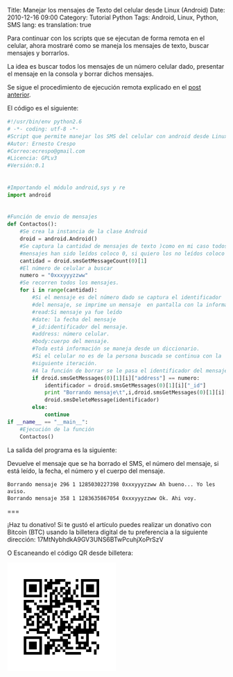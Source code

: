 Title: Manejar los mensajes de Texto del celular desde Linux (Android)
Date: 2010-12-16 09:00
Category: Tutorial Python
Tags: Android, Linux, Python, SMS
lang: es
translation: true


Para continuar con los scripts que se ejecutan de forma remota en el celular, ahora mostraré como se maneja los mensajes de texto, buscar mensajes y borrarlos.

La idea es buscar todos los mensajes de un número celular dado, presentar el mensaje en la consola y borrar dichos mensajes.

Se sigue el procedimiento de ejecución remota explicado en el [post anterior](https://www.seraph.to/ejecucion-remota-de-scripts-python-desde-linux-a-un-celular-con-android-version-conectado-el-celular-por-usb.html#ejecucion-remota-de-scripts-python-desde-linux-a-un-celular-con-android-version-conectado-el-celular-por-usb).



El código es el siguiente:

```python
#!/usr/bin/env python2.6
# -*- coding: utf-8 -*-
#Script que permite manejar los SMS del celular con android desde Linux.
#Autor: Ernesto Crespo
#Correo:ecrespo@gmail.com
#Licencia: GPLv3
#Versión:0.1


#Importando el módulo android,sys y re
import android


#Función de envio de mensajes
def Contactos():
    #Se crea la instancia de la clase Android
    droid = android.Android()
    #Se captura la cantidad de mensajes de texto )como en mi caso todos los 
    #mensajes han sido leídos coloco 0, si quiero los no leídos coloco 1.
    cantidad = droid.smsGetMessageCount(0)[1]
    #El número de celular a buscar
    numero = "0xxxyyyzzww"
    #Se recorren todos los mensajes.
    for i in range(cantidad):
        #Si el mensaje es del número dado se captura el identificador
        #del mensaje, se imprime un mensaje  en pantalla con la información:
        #read:Si mensaje ya fue leído
        #date: la fecha del mensaje
        #_id:identificador del mensaje.
        #address: número celular.
        #body:cuerpo del mensaje.
        #Toda está información se maneja desde un diccionario.
        #Si el celular no es de la persona buscada se continua con la 
        #siguiente iteración. 
        #A la función de borrar se le pasa el identificador del mensaje
        if droid.smsGetMessages(0)[1][i]["address"] == numero:
            identificador = droid.smsGetMessages(0)[1][i]["_id"]
            print "Borrando mensaje\t",i,droid.smsGetMessages(0)[1][i]["read"],droid.smsGetMessages(0)[1][i]["date"],droid.smsGetMessages(0)[1][i]["address"],droid.smsGetMessages(0)[1][i]["body"]
            droid.smsDeleteMessage(identificador)
        else:
            continue
if __name__ == "__main__":
    #Ejecución de la función
    Contactos()

```

La salida del programa es la siguiente:

 Devuelve el mensaje que se ha borrado el SMS, el número del mensaje, si está leído, la fecha, el número y el cuerpo del mensaje.

```
Borrando mensaje 296 1 1285030227398 0xxxyyyzzww Ah bueno... Yo les aviso.
Borrando mensaje 358 1 1283635867054 0xxxyyyzzww Ok. Ahi voy.
```



===

¡Haz tu donativo!
Si te gustó el artículo puedes realizar un donativo con Bitcoin (BTC)
usando la billetera digital de tu preferencia a la siguiente
dirección: 17MtNybhdkA9GV3UNS6BTwPcuhjXoPrSzV

O Escaneando el código QR desde billetera:

![17MtNybhdkA9GV3UNS6BTwPcuhjXoPrSzV](./images/17MtNybhdkA9GV3UNS6BTwPcuhjXoPrSzV.png)
